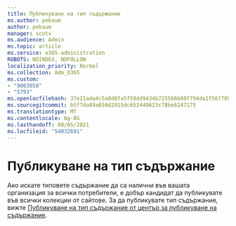 ```yaml
---
title: Публикуване на тип съдържание
ms.author: pebaum
author: pebaum
manager: scotv
ms.audience: Admin
ms.topic: article
ms.service: o365-administration
ROBOTS: NOINDEX, NOFOLLOW
localization_priority: Normal
ms.collection: Adm_O365
ms.custom:
- "9003050"
- "5793"
ms.openlocfilehash: 37e21ada4c5a8d8fa5f59dd9434b725566b00f794da1f56f705e1b9d0b8cfa5b
ms.sourcegitcommit: b5f7da89a650d2915dc652449623c78be6247175
ms.translationtype: MT
ms.contentlocale: bg-BG
ms.lasthandoff: 08/05/2021
ms.locfileid: "54032691"
---
```

# <a name="content-type-publishing"></a>Публикуване на тип съдържание

Ако искате типовете съдържание да са налични във вашата организация за всички потребители, е добър кандидат да публикувате във всички колекции от сайтове. За да публикувате тип съдържание, вижте [Публикуване на тип съдържание от център за публикуване на съдържание](https://support.office.com/article/publish-a-content-type-from-a-content-publishing-hub-58081155-118d-4e7a-9cc5-d43b5dbb7d02).